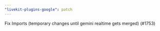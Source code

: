 ```yaml
---
"livekit-plugins-google": patch
---
```

Fix Imports (temporary changes until gemini realtime gets merged) (#1753)
